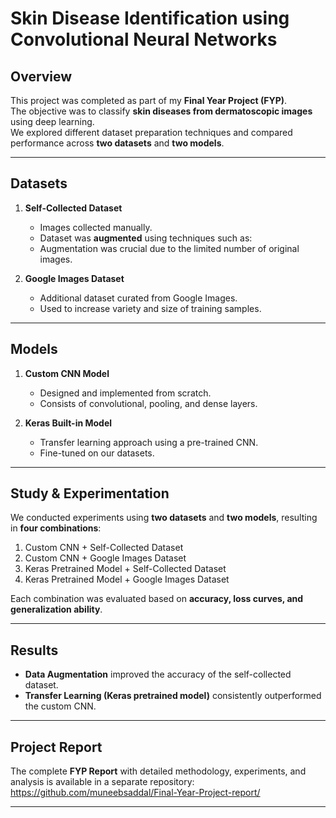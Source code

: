 # Skin Disease Identification using Convolutional Neural Networks

## Overview
This project was completed as part of my **Final Year Project (FYP)**.  
The objective was to classify **skin diseases from dermatoscopic images** using deep learning.  
We explored different dataset preparation techniques and compared performance across **two datasets** and **two models**.  

---

## Datasets

1. **Self-Collected Dataset**
   - Images collected manually.  
   - Dataset was **augmented** using techniques such as:
   - Augmentation was crucial due to the limited number of original images.  

2. **Google Images Dataset**
   - Additional dataset curated from Google Images.  
   - Used to increase variety and size of training samples.  

---

## Models

1. **Custom CNN Model**  
   - Designed and implemented from scratch.  
   - Consists of convolutional, pooling, and dense layers.  

2. **Keras Built-in Model**  
   - Transfer learning approach using a pre-trained CNN.  
   - Fine-tuned on our datasets.  

---

## Study & Experimentation
We conducted experiments using **two datasets** and **two models**, resulting in **four combinations**:

1. Custom CNN + Self-Collected Dataset  
2. Custom CNN + Google Images Dataset  
3. Keras Pretrained Model + Self-Collected Dataset  
4. Keras Pretrained Model + Google Images Dataset  

Each combination was evaluated based on **accuracy, loss curves, and generalization ability**.  

---

## Results
- **Data Augmentation** improved the accuracy of the self-collected dataset.  
- **Transfer Learning (Keras pretrained model)** consistently outperformed the custom CNN.

---

## Project Report
The complete **FYP Report** with detailed methodology, experiments, and analysis is available in a separate repository:
https://github.com/muneebsaddal/Final-Year-Project-report/  

---
